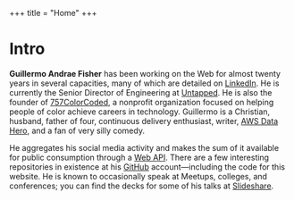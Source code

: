 +++
title = "Home"
+++
# Intro

**Guillermo Andrae Fisher** has been working on the Web for almost twenty years in several capacities, many of which are detailed on [LinkedIn](https://linkedin.com/in/guillermoandrae). He is currently the Senior Director of Engineering at [Untapped](https://untapped.io). He is also the founder of [757ColorCoded](https://757colorcoded.org), a nonprofit organization focused on helping people of color achieve careers in technology. Guillermo is a Christian, husband, father of four, continuous delivery enthusiast, writer, [AWS Data Hero](https://aws.amazon.com/developer/community/heroes/guillermo-fisher/), and a fan of very silly comedy.

He aggregates his social media activity and makes the sum of it available for public consumption through a [Web API](https://api.guillermoandraefisher.com/posts). There are a few interesting repositories in existence at his [GitHub](https://github.com/guillermoandrae) account&mdash;including the code for this website. He is known to occasionally speak at Meetups, colleges, and conferences; you can find the decks for some of his talks at [Slideshare](https://www.slideshare.net/GuillermoAFisher).
